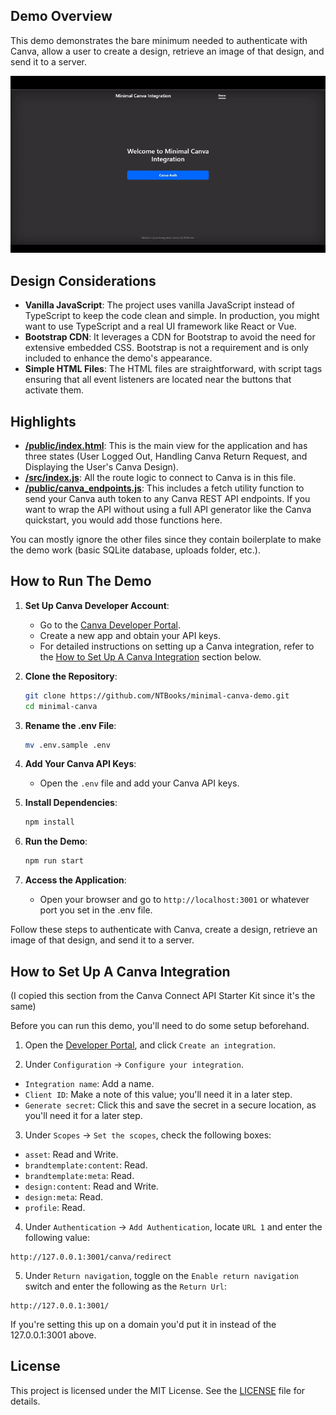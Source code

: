 ## Demo Overview

This demo demonstrates the bare minimum needed to authenticate with Canva, allow a user to create a design, retrieve an image of that design, and send it to a server.

![Canva Demo](./CanvaDemo.gif)

## Design Considerations

- **Vanilla JavaScript**: The project uses vanilla JavaScript instead of TypeScript to keep the code clean and simple. In production, you might want to use TypeScript and a real UI framework like React or Vue.
- **Bootstrap CDN**: It leverages a CDN for Bootstrap to avoid the need for extensive embedded CSS. Bootstrap is not a requirement and is only included to enhance the demo's appearance.
- **Simple HTML Files**: The HTML files are straightforward, with script tags ensuring that all event listeners are located near the buttons that activate them.

## Highlights

- **[/public/index.html](./public/index.html)**: This is the main view for the application and has three states (User Logged Out, Handling Canva Return Request, and Displaying the User's Canva Design).
- **[/src/index.js](./src/index.js)**: All the route logic to connect to Canva is in this file.
- **[/public/canva_endpoints.js](./public/canva_endpoints.js)**: This includes a fetch utility function to send your Canva auth token to any Canva REST API endpoints. If you want to wrap the API without using a full API generator like the Canva quickstart, you would add those functions here.

You can mostly ignore the other files since they contain boilerplate to make the demo work (basic SQLite database, uploads folder, etc.).

## How to Run The Demo

1. **Set Up Canva Developer Account**:

   - Go to the [Canva Developer Portal](https://www.canva.com/developers/).
   - Create a new app and obtain your API keys.
   - For detailed instructions on setting up a Canva integration, refer to the [How to Set Up A Canva Integration](#how-to-set-up-a-canva-integration) section below.

2. **Clone the Repository**:

   ```sh
   git clone https://github.com/NTBooks/minimal-canva-demo.git
   cd minimal-canva
   ```

3. **Rename the .env File**:

   ```sh
   mv .env.sample .env
   ```

4. **Add Your Canva API Keys**:

   - Open the `.env` file and add your Canva API keys.

5. **Install Dependencies**:

   ```sh
   npm install
   ```

6. **Run the Demo**:

   ```sh
   npm run start
   ```

7. **Access the Application**:
   - Open your browser and go to `http://localhost:3001` or whatever port you set in the .env file.

Follow these steps to authenticate with Canva, create a design, retrieve an image of that design, and send it to a server.

## How to Set Up A Canva Integration

(I copied this section from the Canva Connect API Starter Kit since it's the same)

Before you can run this demo, you'll need to do some setup beforehand.

1. Open the [Developer Portal](https://www.canva.com/developers/integrations/connect-api), and click `Create an integration`.

2. Under `Configuration` → `Configure your integration`.

- `Integration name`: Add a name.
- `Client ID`: Make a note of this value; you'll need it in a later step.
- `Generate secret`: Click this and save the secret in a secure location, as you'll need it for a later step.

3. Under `Scopes` → `Set the scopes`, check the following boxes:

- `asset`: Read and Write.
- `brandtemplate:content`: Read.
- `brandtemplate:meta`: Read.
- `design:content`: Read and Write.
- `design:meta`: Read.
- `profile`: Read.

4. Under `Authentication` → `Add Authentication`, locate `URL 1` and enter the following value:

```
http://127.0.0.1:3001/canva/redirect
```

5. Under `Return navigation`, toggle on the `Enable return navigation` switch and enter the following as the `Return Url`:

```
http://127.0.0.1:3001/
```

If you're setting this up on a domain you'd put it in instead of the 127.0.0.1:3001 above.

## License

This project is licensed under the MIT License. See the [LICENSE](./LICENSE) file for details.
